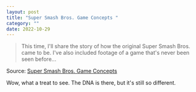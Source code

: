 ```yaml
---
layout: post
title: "Super Smash Bros. Game Concepts "
category: ""
date: 2022-10-29
---
```


>This time, I'll share the story of how the original Super Smash Bros. came to be. I've also included footage of a game that's never been seen before...

Source: [Super Smash Bros. Game Concepts](https://m.youtube.com/watch?v=i3IOWaVDbx0)

Wow, what a treat to see. The DNA is there, but it's still so different. 

